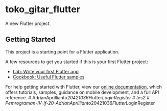 # toko_gitar_flutter

A new Flutter project.

## Getting Started

This project is a starting point for a Flutter application.

A few resources to get you started if this is your first Flutter project:

- [Lab: Write your first Flutter app](https://flutter.dev/docs/get-started/codelab)
- [Cookbook: Useful Flutter samples](https://flutter.dev/docs/cookbook)

For help getting started with Flutter, view our
[online documentation](https://flutter.dev/docs), which offers tutorials,
samples, guidance on mobile development, and a full API reference.
#   A d r i a n A p r i l l i a n t o _ 2 0 4 2 1 0 3 6 _ F l u t t e r _ L o g i n R e g i s t e r  
 #   t e s 2  
 #   P e m r o g r a m a n - I V - I f - 2 0 - A d r i a n A p r i l l i a n t o _ 2 0 4 2 1 0 3 6 _ F l u t t e r _ L o g i n R e g i s t e r  
 